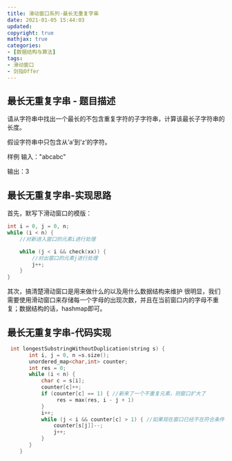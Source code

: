 ```yaml
---
title: 滑动窗口系列-最长无重复字串
date: 2021-01-05 15:44:03
updated:
copyright: true
mathjax: true
categories:
- [数据结构与算法]
tags: 
- 滑动窗口
- 剑指Offer
---
```


## 最长无重复字串 - 题目描述

请从字符串中找出一个最长的不包含重复字符的子字符串，计算该最长子字符串的长度。

假设字符串中只包含从’a’到’z’的字符。

样例
输入："abcabc"

输出：3

## 最长无重复字串-实现思路

首先，默写下滑动窗口的模版：

```cpp
int i = 0, j = 0, n;
while (i < n) {
    //对新进入窗口的元素i进行处理

    while (j < i && check(xx)) {
        //对出窗口的元素j进行处理
        j++;
    }
}
```

其次，搞清楚滑动窗口是用来做什么的以及用什么数据结构来维护
很明显，我们需要使用滑动窗口来存储每一个字母的出现次数，并且在当前窗口内的字母不重复；数据结构的话，hashmap即可。

## 最长无重复字串-代码实现

```cpp
 int longestSubstringWithoutDuplication(string s) {
       int i, j = 0, n =s.size();
       unordered_map<char,int> counter;
       int res = 0;
       while (i < n) {
           char c = s[i];
           counter[c]++;
           if (counter[c] == 1) { //新来了一个不重复元素，则窗口扩大了
                res = max(res, i - j + 1)
           }
           i++;
           while (j < i && counter[c] > 1) { //如果现在窗口已经不在符合条件，则一直往前移动left，直到窗口重新满足
               counter[s[j]]--;
               j++;
           }
       }
    }
```